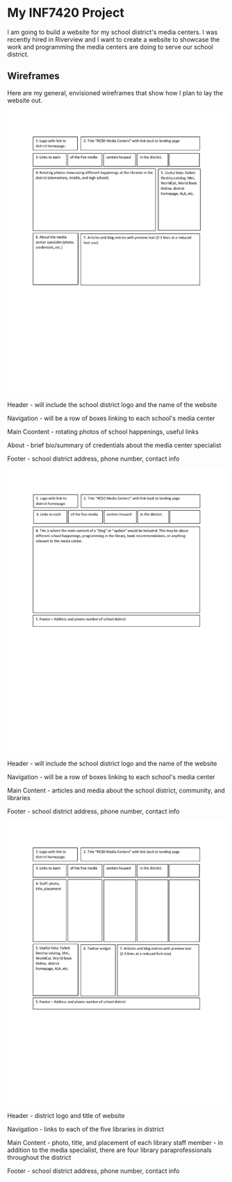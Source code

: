 # My INF7420 Project

I am going to build a website for my school district's media centers. I was recently hired in Riverview and I want to create a website to showcase the work and programming the media centers are doing to serve our school district.

## Wireframes

Here are my general, envisioned wireframes that show how I plan to lay the website out.

![Wireframe of Landing Page](wireframes/wireframes-sketch-landing.jpg)

Header - will include the school district logo and the name of the website

Navigation - will be a row of boxes linking to each school's media center

Main Coontent - rotating photos of school happenings, useful links

About - brief bio/summary of credentials about the media center specialist

Footer - school district address, phone number, contact info

![Wireframe of Blog Page](wireframes/wireframes-sketch-blog.jpg)

Header - will include the school district logo and the name of the website

Navigation - will be a row of boxes linking to each school's media center

Main Content - articles and media about the school district, community, and libraries

Footer - school district address, phone number, contact info

![Wireframe of Staff Page](wireframes/wireframes-sketch-staff.jpg)

Header - district logo and title of website

Navigation - links to each of the five libraries in district

Main Content - photo, title, and placement of each library staff member - in addition to the media specialist, there are four library paraprofessionals throughout the district

Footer - school district address, phone number, contact info